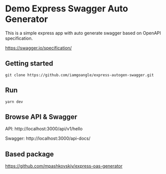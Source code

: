 # Demo Express Swagger Auto Generator

This is a simple express app with auto generate swagger based on OpenAPI specification.

https://swagger.io/specification/

## Getting started

```
git clone https://github.com/iamgoangle/express-autogen-swagger.git
```

## Run

```
yarn dev
```

## Browse API & Swagger

API: http://localhost:3000/api/v1/hello

Swagger: http://localhost:3000/api-docs/

## Based package

https://github.com/mpashkovskiy/express-oas-generator
